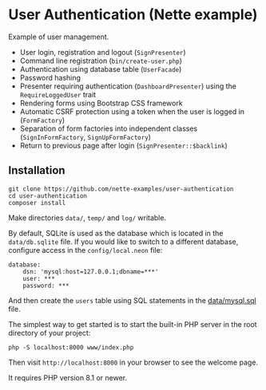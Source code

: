 User Authentication (Nette example)
===================================

Example of user management.

- User login, registration and logout (`SignPresenter`)
- Command line registration (`bin/create-user.php`)
- Authentication using database table (`UserFacade`)
- Password hashing
- Presenter requiring authentication (`DashboardPresenter`) using the `RequireLoggedUser` trait
- Rendering forms using Bootstrap CSS framework
- Automatic CSRF protection using a token when the user is logged in (`FormFactory`)
- Separation of form factories into independent classes (`SignInFormFactory`, `SignUpFormFactory`)
- Return to previous page after login (`SignPresenter::$backlink`)


Installation
------------

```shell
git clone https://github.com/nette-examples/user-authentication
cd user-authentication
composer install
```

Make directories `data/`, `temp/` and `log/` writable.

By default, SQLite is used as the database which is located in the `data/db.sqlite` file. If you would like to switch to a different database, configure access in the `config/local.neon` file:

```neon
database:
	dsn: 'mysql:host=127.0.0.1;dbname=***'
	user: ***
	password: ***
```

And then create the `users` table using SQL statements in the [data/mysql.sql](data/mysql.sql) file.

The simplest way to get started is to start the built-in PHP server in the root directory of your project:

```shell
php -S localhost:8000 www/index.php
```

Then visit `http://localhost:8000` in your browser to see the welcome page.

It requires PHP version 8.1 or newer.
